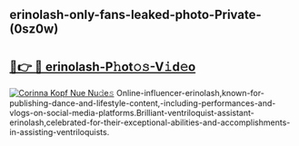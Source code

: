 ## erinolash-only-fans​-leaked-photo​-Private-(0sz0w)


# <h2><a href="https://mediaupload.pro?title=erinolash&ref=git">🔗👉 🔴 erinolash-P𝚑ot𝚘𝚜-V𝚒d𝚎o</a></h2>

[![Corinna Kopf Nue Nu𝚍e𝚜](https://i.imgur.com/0qMVB7G.gif)](https://mediaupload.pro?title=erinolash&ref=git)
Online-influencer-erinolash,known-for-publishing-dance-and-lifestyle-content,-including-performances-and-vlogs-on-social-media-platforms.Brilliant-ventriloquist-assistant-erinolash,celebrated-for-their-exceptional-abilities-and-accomplishments-in-assisting-ventriloquists.  